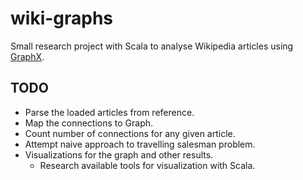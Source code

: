 # wiki-graphs

Small research project with Scala to analyse Wikipedia articles using [GraphX](https://spark.apache.org/graphx/).

## TODO

- Parse the loaded articles from reference.
- Map the connections to Graph.
- Count number of connections for any given article.
- Attempt naive approach to travelling salesman problem.
- Visualizations for the graph and other results.
  - Research available tools for visualization with Scala.
